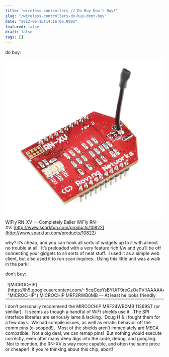 ```yaml
---
title: "wireless controllers // Do Buy Don't Buy!"
slug: "/wireless-controllers-do-buy-dont-buy"
date: "2012-06-15T14:16:06.000Z"
featured: false
draft: false
tags: []
---
```


do buy:

![WiFly Module](./images/10822-01.jpg "WiFly Module") WiFly RN-XV — Completely
Baller WiFly
RN-XV: [http://www.sparkfun.com/products/10822](http://www.sparkfun.com/products/10822)

why? it’s cheap, and you can hook all sorts of widgets up to it with almost no
trouble at all!  It’s preloaded with a very feature rich f/w and you’ll be off
connecting your gidgets to all sorts of neat stuff.  I used it as a simple web
client, but also used it to run scan inquires.  Using this little unit was a
walk in the park!

don’t buy:

<table><tbody><tr><td>![MICROCHIP](https://lh5.googleusercontent.com/-5cqCqoYsBYU/T9reGzOaPVI/AAAAAAAABcE/2fwJanKz0jw/s692/20120615_000227.jpg "MICROCHIP") MICROCHIP MRF2RWB0MB — At least he looks friendly

</td><td>![MICROCHIP2](https://lh6.googleusercontent.com/-KRaecI6XfGE/T9reKaBj6lI/AAAAAAAABcM/itVwpaHGn_w/s692/20120615_000235.jpg "MICROCHIP2") but it’s actually a total jerk!

</td></tr></tbody></table>I don’t personally recommend the MIRCOCHIP MRF24WB0MB 11369ST (or similiar).  It seems as though a handful of WiFi shields use it.  The SPI interface libraries are seriously lame & lacking.  Doug H & I fought them for a few days.  We had compile issues, as well as erratic behavior off the comm pins (o-scoped!).  Most of the shields aren’t immediately ard.MEGA compatible.  Not a big deal, we can remap pins!  But nothing would execute correctly, even after many deep digs into the code, debug, and googling.  Not to mention, the RN-XV is way more capable, and often the same price or cheaper!  If you’re thinking about this chip, abort!
